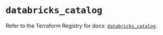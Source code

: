 # `databricks_catalog`

Refer to the Terraform Registry for docs: [`databricks_catalog`](https://registry.terraform.io/providers/databricks/databricks/1.62.1/docs/resources/catalog).
